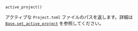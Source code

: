 ```
active_project()
```

アクティブな `Project.toml` ファイルのパスを返します。詳細は [`Base.set_active_project`](@ref) を参照してください。
